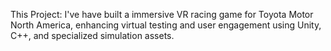 This Project:
I've have built a immersive VR racing game for Toyota Motor North America, enhancing virtual testing and user engagement using Unity, C++, and specialized simulation assets.
